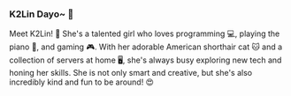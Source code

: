 ### K2Lin Dayo~ 👋
Meet K2Lin! 🎉 She's a talented girl who loves programming 💻, playing the piano 🎹, and gaming 🎮. 
With her adorable American shorthair cat 🐱 and a collection of servers at home 🖥️, she's always busy exploring new tech and honing her skills. 
She is not only smart and creative, but she's also incredibly kind and fun to be around! 😍
